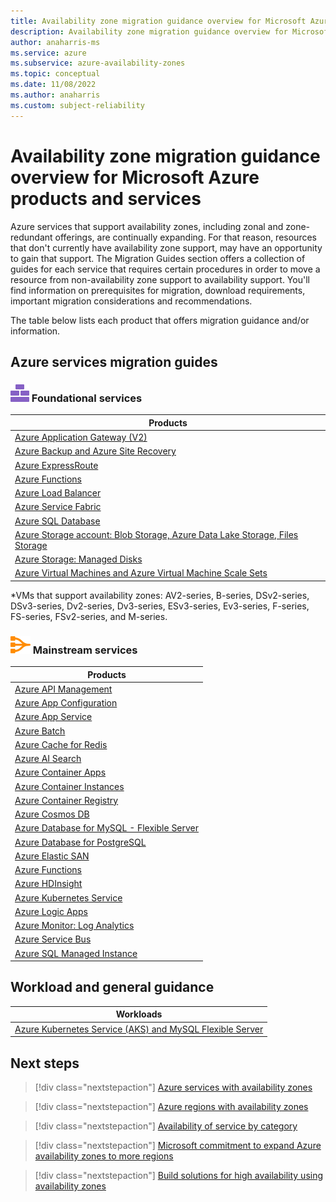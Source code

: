 ```yaml
---
title: Availability zone migration guidance overview for Microsoft Azure products and services
description: Availability zone migration guidance overview for Microsoft Azure products and services
author: anaharris-ms
ms.service: azure
ms.subservice: azure-availability-zones
ms.topic: conceptual
ms.date: 11/08/2022
ms.author: anaharris
ms.custom: subject-reliability
---
```


# Availability zone migration guidance overview for Microsoft Azure products and services

Azure services that support availability zones, including zonal and zone-redundant offerings, are continually expanding.  For that reason, resources that don't currently have availability zone support, may have an opportunity to gain that support. The Migration Guides section offers a collection of guides for each service that requires certain procedures in order to move a resource from non-availability zone support to availability support. You'll find information on prerequisites for migration, download requirements, important migration considerations and recommendations.

The table below lists each product that offers migration guidance and/or information. 

## Azure services migration guides

### ![An icon that signifies this service is foundational.](media/icon-foundational.svg) Foundational services 

| **Products**  | 
| --- | 
| [Azure Application Gateway (V2)](migrate-app-gateway-v2.md) |
| [Azure Backup and Azure Site Recovery](migrate-recovery-services-vault.md)  | 
| [Azure ExpressRoute](/azure/expressroute/expressroute-howto-gateway-migration-portal) |
| [Azure Functions](migrate-functions.md)|
| [Azure Load Balancer](migrate-load-balancer.md)|
| [Azure Service Fabric](migrate-service-fabric.md)  | 
| [Azure SQL Database](migrate-sql-database.md) |
| [Azure Storage account: Blob Storage, Azure Data Lake Storage, Files Storage](migrate-storage.md) |
| [Azure Storage: Managed Disks](migrate-vm.md)|
| [Azure Virtual Machines and Azure Virtual Machine Scale Sets](migrate-vm.md)|  


\*VMs that support availability zones: AV2-series, B-series, DSv2-series, DSv3-series, Dv2-series, Dv3-series, ESv3-series, Ev3-series, F-series, FS-series, FSv2-series, and M-series.

### ![An icon that signifies this service is mainstream.](media/icon-mainstream.svg) Mainstream services

| **Products**   | 
| --- | 
| [Azure API Management](migrate-api-mgt.md)|
| [Azure App Configuration](migrate-app-configuration.md)|
| [Azure App Service](reliability-app-service.md#availability-zone-support)|
| [Azure Batch](reliability-batch.md#availability-zone-migration)|
| [Azure Cache for Redis](migrate-cache-redis.md)|
| [Azure AI Search](migrate-search-service.md)|
| [Azure Container Apps](reliability-azure-container-apps.md#availability-zone-migration)|
| [Azure Container Instances](migrate-container-instances.md)|
| [Azure Container Registry](/azure/container-registry/zone-redundancy?toc=/azure/reliability) |
| [Azure Cosmos DB](/azure/cosmos-db/high-availability?toc=/azure/reliability) |
| [Azure Database for MySQL - Flexible Server](migrate-database-mysql-flex.md)|
| [Azure Database for PostgreSQL](/azure/postgresql/flexible-server/how-to-manage-high-availability-portal#enable-high-availability-during-server-creation)|
| [Azure Elastic SAN](reliability-elastic-san.md#availability-zone-migration)|
| [Azure Functions](reliability-functions.md#availability-zone-migration)|
| [Azure HDInsight](reliability-hdinsight.md#availability-zone-migration)|
| [Azure Kubernetes Service](/azure/aks/availability-zones?toc=/azure/reliability)|
| [Azure Logic Apps](/azure/logic-apps/set-up-zone-redundancy-availability-zones?tabs=standard&toc=/azure/reliability)|
| [Azure Monitor: Log Analytics](migrate-monitor-log-analytics.md)|
| [Azure Service Bus](/azure/service-bus-messaging/service-bus-outages-disasters#availability-zones)|
| [Azure SQL Managed Instance](migrate-sql-managed-instance.md)|



## Workload and general guidance
| **Workloads**   | 
| --- | 
| [Azure Kubernetes Service (AKS) and MySQL Flexible Server](migrate-workload-aks-mysql.md)|

## Next steps

> [!div class="nextstepaction"]
> [Azure services with availability zones](availability-zones-service-support.md)

> [!div class="nextstepaction"]
> [Azure regions with availability zones](availability-zones-region-support.md)

> [!div class="nextstepaction"]
> [Availability of service by category](availability-service-by-category.md)

> [!div class="nextstepaction"]
> [Microsoft commitment to expand Azure availability zones to more regions](https://azure.microsoft.com/blog/our-commitment-to-expand-azure-availability-zones-to-more-regions/)

> [!div class="nextstepaction"]
> [Build solutions for high availability using availability zones](/azure/architecture/high-availability/building-solutions-for-high-availability)
